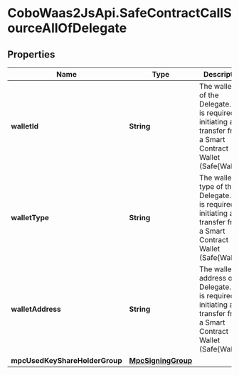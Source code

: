 # CoboWaas2JsApi.SafeContractCallSourceAllOfDelegate

## Properties

Name | Type | Description | Notes
------------ | ------------- | ------------- | -------------
**walletId** | **String** | The wallet ID of the Delegate. This is required for initiating a transfer from a Smart Contract Wallet (Safe{Wallet}). | [optional] 
**walletType** | **String** | The wallet type of the Delegate. This is required for initiating a transfer from a Smart Contract Wallet (Safe{Wallet}). | [optional] 
**walletAddress** | **String** | The wallet address of the Delegate. This is required for initiating a transfer from a Smart Contract Wallet (Safe{Wallet}). | [optional] 
**mpcUsedKeyShareHolderGroup** | [**MpcSigningGroup**](MpcSigningGroup.md) |  | [optional] 


